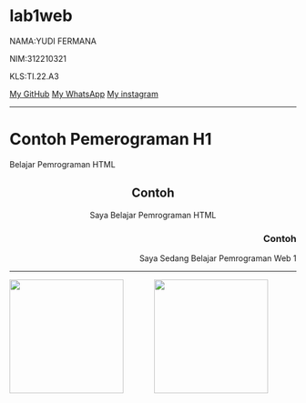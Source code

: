 # lab1web

NAMA:YUDI FERMANA 

NIM:312210321

KLS:TI.22.A3 

<!DOCTYPE html>
<html lang="en">
<head>
    <meta charset="UTF-8">
    <meta name="viewport" content="width=device-width, initial-scale=1.0">
    <title>Lab1Web</title>
</head>
<body>
    <!-- Menambahkan Link Navigasi -->
    <nav>
        <a href="https://github.com/yudifermana">My GitHub</a>
        <a href="https://api.whatsapp.com/send/?phone=%2B6281317021490&text&type=phone_number&app_absent=0">My WhatsApp</a>
        <a href="https://www.instagram.com/yudifermana/">My instagram</a>
    </nav>
    <hr>
    <!-- Menambahkan Header & Paragraph-->
    <h1 align="left">Contoh Pemerograman H1</h1>
    <p align="left">Belajar Pemrograman HTML</p>
    <h2 align="center">Contoh</h2>
    <p align="center">Saya Belajar Pemrograman HTML</p>
    <h3 align="right">Contoh</h3>
    <p align="right">Saya Sedang Belajar Pemrograman Web 1</p>
    <hr>
    <!-- Menambahkan Image -->
    <img src="image/github-mark.png" align="left" width="200" height="200">
    <center>
    <img src="image/HTML5.jpg" width="200" height="200">
    </center>

</body>
</html>
